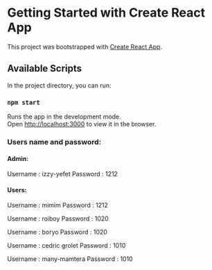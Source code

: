 # Getting Started with Create React App

This project was bootstrapped with [Create React App](https://github.com/facebook/create-react-app).

## Available Scripts

In the project directory, you can run:

### `npm start`

Runs the app in the development mode.\
Open [http://localhost:3000](http://localhost:3000) to view it in the browser.

### Users name and password:

#### Admin:

Username : izzy-yefet
Password : 1212

#### Users:

Username : mimim
Password : 1212

Username : roiboy
Password : 1020

Username : boryo
Password : 1020

Username : cedric grolet
Password : 1010

Username : many-mamtera
Password : 1010
